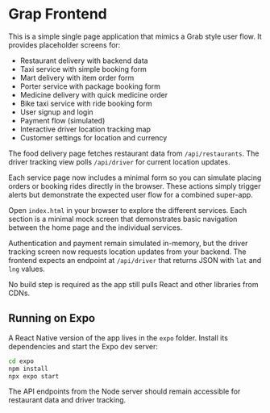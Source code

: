 # Grap Frontend

This is a simple single page application that mimics a Grab style user flow. It
provides placeholder screens for:

- Restaurant delivery with backend data
- Taxi service with simple booking form
- Mart delivery with item order form
- Porter service with package booking form
- Medicine delivery with quick medicine order
- Bike taxi service with ride booking form
- User signup and login
- Payment flow (simulated)
- Interactive driver location tracking map
- Customer settings for location and currency

The food delivery page fetches restaurant data from `/api/restaurants`. The
driver tracking view polls `/api/driver` for current location updates.

Each service page now includes a minimal form so you can simulate placing
orders or booking rides directly in the browser. These actions simply trigger
alerts but demonstrate the expected user flow for a combined super-app.

Open `index.html` in your browser to explore the different services. Each
section is a minimal mock screen that demonstrates basic navigation between the
home page and the individual services.

Authentication and payment remain simulated in-memory, but the driver tracking
screen now requests location updates from your backend. The frontend expects an
endpoint at `/api/driver` that returns JSON with `lat` and `lng` values.

No build step is required as the app still pulls React and other libraries from
CDNs.

## Running on Expo

A React Native version of the app lives in the `expo` folder. Install its dependencies and start the Expo dev server:

```bash
cd expo
npm install
npx expo start
```

The API endpoints from the Node server should remain accessible for restaurant data and driver tracking.
